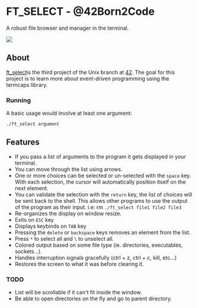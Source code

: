 # FT_SELECT - @42Born2Code

A robust file browser and manager in the terminal.

![](https://github.com/jon-finkel/blob/master/ft_select/ft_select.gif)

## About

[ft_select][2]is the third project of the Unix branch at [42][1]. The goal for this project is to learn more about event-driven programming using the termcaps library.

### Running

A basic usage would involve at least one argument:

 	./ft_select argument

## Features

* If you pass a list of arguments to the program it gets displayed in your terminal.
* You can move through the list using arrows.
* One or more choices can be selected or un-selected with the `space` key. With
each selection, the cursor will automatically position itself on the next element.
* You can validate the selection with the `return` key, the list of choices will
be sent back to the shell. This allows other programs to use the output of the program as their input. i.e: rm `./ft_select file1 file2 file3`
* Re-organizes the display on window resize.
* Exits on `ESC` key
* Displays keybinds on `TAB` key
* Pressing the `delete` or `backspace` keys removes an element from the list.
* Press `*` to select all and `\` to unselect all.
* Colored output based on some file type (ie. directories, executables, sockets...).
* Handles interruption signals gracefully (ctrl + z, ctrl + c, kill, etc...)
* Restores the screen to what it was before clearing it.

### TODO

* List will be scrollable if it can't fit inside the window.
* Be able to open directories on the fly and go to parent directory.

[1]: http://42.fr "42 Paris"
[2]: https://github.com/jon-finkel/ft_select/blob/master/project_instructions/ft_select.en.pdf "ft_select"
